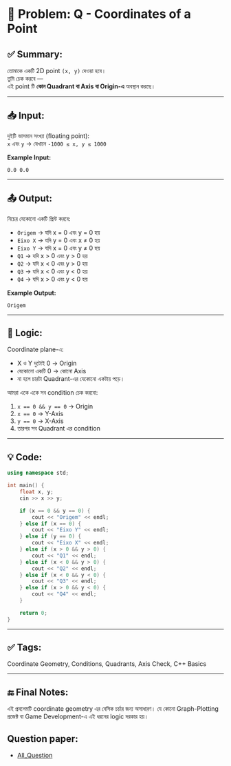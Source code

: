# 🧩 Problem: Q - Coordinates of a Point

## ✅ Summary:
তোমাকে একটি 2D point `(x, y)` দেওয়া হবে।  
তুমি চেক করবে —  
এই point টি **কোন Quadrant বা Axis বা Origin-এ** অবস্থান করছে।

---

## 📥 Input:
দুইটি ভাসমান সংখ্যা (floating point):  
`x` এবং `y` → যেখানে `-1000 ≤ x, y ≤ 1000`

**Example Input:**

```
0.0 0.0
```
---
## 📤 Output:
নিচের যেকোনো একটি প্রিন্ট করবে:

- `Origem` → যদি x = 0 এবং y = 0 হয়
- `Eixo X` → যদি y = 0 এবং x ≠ 0 হয়
- `Eixo Y` → যদি x = 0 এবং y ≠ 0 হয়
- `Q1` → যদি x > 0 এবং y > 0 হয়
- `Q2` → যদি x < 0 এবং y > 0 হয়
- `Q3` → যদি x < 0 এবং y < 0 হয়
- `Q4` → যদি x > 0 এবং y < 0 হয়

**Example Output:**
```
Origem
```
---

## 🧠 Logic:
Coordinate plane-এ:
- X ও Y দুটোই 0 → Origin
- যেকোনো একটি 0 → কোনো Axis
- না হলে চারটা Quadrant-এর যেকোনো একটায় পড়ে।

আমরা একে একে সব condition চেক করবো:
1. `x == 0 && y == 0` → Origin
2. `x == 0` → Y-Axis
3. `y == 0` → X-Axis
4. তারপর সব Quadrant এর condition

---

## 💡 Code:
```cpp
using namespace std;

int main() {
    float x, y;
    cin >> x >> y;

    if (x == 0 && y == 0) {
        cout << "Origem" << endl;
    } else if (x == 0) {
        cout << "Eixo Y" << endl;
    } else if (y == 0) {
        cout << "Eixo X" << endl;
    } else if (x > 0 && y > 0) {
        cout << "Q1" << endl;
    } else if (x < 0 && y > 0) {
        cout << "Q2" << endl;
    } else if (x < 0 && y < 0) {
        cout << "Q3" << endl;
    } else if (x > 0 && y < 0) {
        cout << "Q4" << endl;
    }

    return 0;
}

```

---

## ✅ Tags:
Coordinate Geometry, Conditions, Quadrants, Axis Check, C++ Basics

---

## 🔚 Final Notes:
এই প্রবলেমটি coordinate geometry এর বেসিক চর্চার জন্য অসাধারণ।
যে কোনো Graph-Plotting প্রজেক্ট বা Game Development-এ এই ধরনের logic দরকার হয়।

## Question paper:
- [All_Question](../Question%20Paper/All_Question.pdf)
